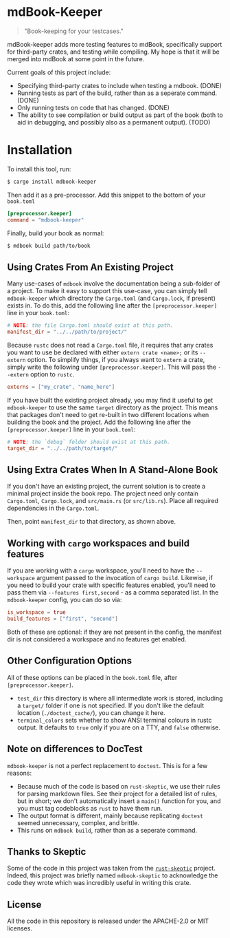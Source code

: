 # mdBook-Keeper

> "Book-keeping for your testcases."

mdBook-keeper adds more testing features to mdBook, specifically
support for third-party crates, and testing while compiling.
My hope is that it will be merged into mdBook at some point in the future. 

Current goals of this project include: 

 - Specifying third-party crates to include when testing a mdbook. (DONE)
 - Running tests as part of the build, rather than as a seperate command. (DONE)
 - Only running tests on code that has changed. (DONE)
 - The ability to see compilation or build output as part of the book
   (both to aid in debugging, and possibly also as a permanent output). (TODO)
   
# Installation

To install this tool, run:
 
``` sh
$ cargo install mdbook-keeper
```

Then add it as a pre-processor. Add this snippet to the bottom
of your `book.toml`

``` toml
[preprocessor.keeper]
command = "mdbook-keeper"
```

Finally, build your book as normal:

```sh
$ mdbook build path/to/book
```
 
## Using Crates From An Existing Project

Many use-cases of `mdbook` involve the documentation being a sub-folder of
a project. To make it easy to support this use-case, you can simply tell
`mdbook-keeper` which directory the `Cargo.toml` (and `Cargo.lock`, if present)
exists in. To do this, add the following line after the `[preprocessor.keeper]`
line in your `book.toml`:

``` toml
# NOTE: the file Cargo.toml should exist at this path.
manifest_dir = "../../path/to/project/"
```

Because `rustc` does not read a `Cargo.toml` file, it requires that any crates
you want to use be declared with either `extern crate <name>;` or its `--extern`
option. To simplify things, if you always want to `extern` a crate, simply
write the following under `[preprocessor.keeper]`. This will pass the
`--extern` option to `rustc`.

``` toml
externs = ["my_crate", "name_here"]
```

If you have built the existing project already, you may find it useful to get `mdbook-keeper`
to use the same `target` directory as the project. This means that packages don't need
to get re-built in two different locations when building the book and the project.
Add the following line after the `[preprocessor.keeper]` line in your `book.toml`:

``` toml
# NOTE: the `debug` folder should exist at this path.
target_dir = "../../path/to/target/"
```

## Using Extra Crates When In A Stand-Alone Book

If you don't have an existing project, the current solution is to create a minimal
project inside the book repo. The project need only contain `Cargo.toml`, `Cargo.lock`,
and `src/main.rs` (or `src/lib.rs`). Place all required dependencies in the `Cargo.toml`.

Then, point `manifest_dir` to that directory, as shown above. 

## Working with `cargo` workspaces and build features

If you are working with a `cargo` workspace, you'll need to have the `--workspace` argument
passed to the invocation of `cargo build`. Likewise, if you need to build your crate with
specific features enabled, you'll need to pass them via `--features first,second` - as a
comma separated list. In the `mdbook-keeper` config, you can do so via:

```toml
is_workspace = true
build_features = ["first", "second"]
```

Both of these are optional: if they are not present in the config, the manifest dir is not
considered a workspace and no features get enabled.

## Other Configuration Options

All of these options can be placed in the `book.toml` file, after `[preprocessor.keeper]`.

 - `test_dir` this directory is where all intermediate work is stored, including a `target/`
 folder if one is not specified. If you don't like the default location (`./doctest_cache/`),
 you can change it here.
 - `terminal_colors` sets whether to show ANSI terminal colours in rustc output. It defaults
 to `true` only if you are on a TTY, and `false` otherwise.

## Note on differences to DocTest

`mdbook-keeper` is not a perfect replacement to `doctest`. This is for a few reasons:
 - Because much of the code is based on `rust-skeptic`, we use their rules for parsing
   markdown files. See their project for a detailed list of rules, but in short; we don't
   automatically insert a `main()` function for you, and you must tag codeblocks as `rust`
   to have them run.
 - The output format is different, mainly because replicating `doctest` seemed unnecessary,
   complex, and brittle.
 - This runs on `mdbook build`, rather than as a seperate command.
 

## Thanks to Skeptic

Some of the code in this project was taken from the
[`rust-skeptic`](https://github.com/budziq/rust-skeptic) project.
Indeed, this project was briefly named `mdbook-skeptic` to acknowledge the code they wrote
which was incredibly useful in writing this crate.

## License

All the code in this repository is released under the APACHE-2.0 or MIT licenses.

